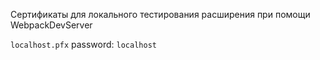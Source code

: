 Сертификаты для локального тестирования расширения при помощи WebpackDevServer

`localhost.pfx` password: `localhost`
